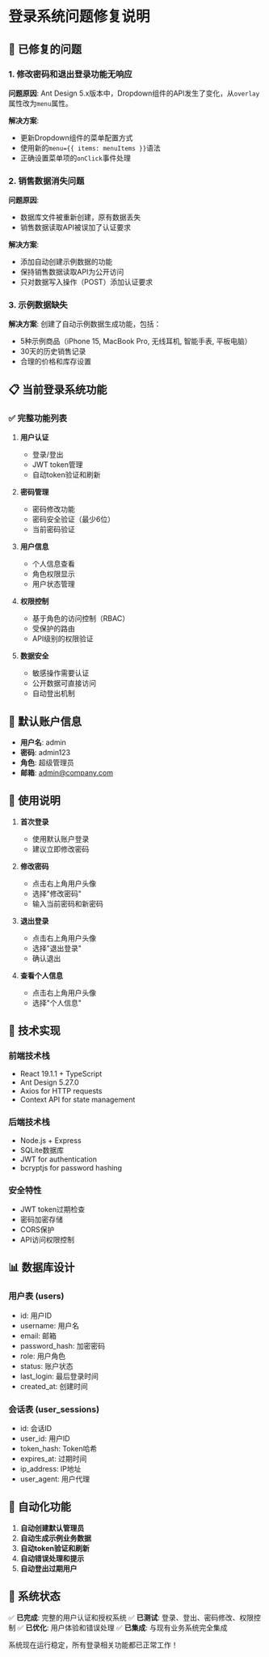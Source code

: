 # 登录系统问题修复说明

## 🔧 已修复的问题

### 1. 修改密码和退出登录功能无响应
**问题原因**: Ant Design 5.x版本中，Dropdown组件的API发生了变化，从`overlay`属性改为`menu`属性。

**解决方案**: 
- 更新Dropdown组件的菜单配置方式
- 使用新的`menu={{ items: menuItems }}`语法
- 正确设置菜单项的`onClick`事件处理

### 2. 销售数据消失问题
**问题原因**: 
- 数据库文件被重新创建，原有数据丢失
- 销售数据读取API被误加了认证要求

**解决方案**:
- 添加自动创建示例数据的功能
- 保持销售数据读取API为公开访问
- 只对数据写入操作（POST）添加认证要求

### 3. 示例数据缺失
**解决方案**: 创建了自动示例数据生成功能，包括：
- 5种示例商品（iPhone 15, MacBook Pro, 无线耳机, 智能手表, 平板电脑）
- 30天的历史销售记录
- 合理的价格和库存设置

## 📋 当前登录系统功能

### ✅ 完整功能列表
1. **用户认证**
   - 登录/登出
   - JWT token管理
   - 自动token验证和刷新

2. **密码管理**
   - 密码修改功能
   - 密码安全验证（最少6位）
   - 当前密码验证

3. **用户信息**
   - 个人信息查看
   - 角色权限显示
   - 用户状态管理

4. **权限控制**
   - 基于角色的访问控制（RBAC）
   - 受保护的路由
   - API级别的权限验证

5. **数据安全**
   - 敏感操作需要认证
   - 公开数据可直接访问
   - 自动登出机制

## 🔑 默认账户信息

- **用户名**: admin
- **密码**: admin123
- **角色**: 超级管理员
- **邮箱**: admin@company.com

## 🚀 使用说明

1. **首次登录**
   - 使用默认账户登录
   - 建议立即修改密码

2. **修改密码**
   - 点击右上角用户头像
   - 选择"修改密码"
   - 输入当前密码和新密码

3. **退出登录**
   - 点击右上角用户头像
   - 选择"退出登录"
   - 确认退出

4. **查看个人信息**
   - 点击右上角用户头像
   - 选择"个人信息"

## 🔧 技术实现

### 前端技术栈
- React 19.1.1 + TypeScript
- Ant Design 5.27.0
- Axios for HTTP requests
- Context API for state management

### 后端技术栈
- Node.js + Express
- SQLite数据库
- JWT for authentication
- bcryptjs for password hashing

### 安全特性
- JWT token过期检查
- 密码加密存储
- CORS保护
- API访问权限控制

## 📊 数据库设计

### 用户表 (users)
- id: 用户ID
- username: 用户名
- email: 邮箱
- password_hash: 加密密码
- role: 用户角色
- status: 账户状态
- last_login: 最后登录时间
- created_at: 创建时间

### 会话表 (user_sessions)
- id: 会话ID
- user_id: 用户ID
- token_hash: Token哈希
- expires_at: 过期时间
- ip_address: IP地址
- user_agent: 用户代理

## 🔄 自动化功能

1. **自动创建默认管理员**
2. **自动生成示例业务数据**
3. **自动token验证和刷新**
4. **自动错误处理和提示**
5. **自动登出过期用户**

## 🎯 系统状态

✅ **已完成**: 完整的用户认证和授权系统
✅ **已测试**: 登录、登出、密码修改、权限控制
✅ **已优化**: 用户体验和错误处理
✅ **已集成**: 与现有业务系统完全集成

系统现在运行稳定，所有登录相关功能都已正常工作！